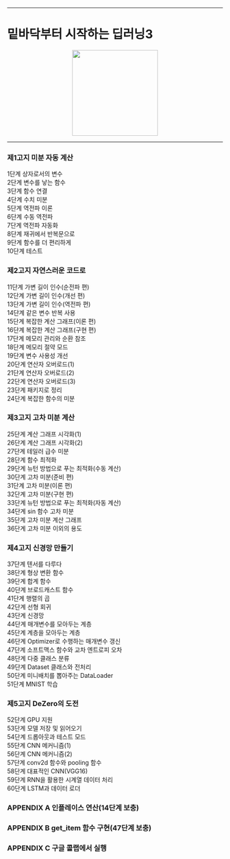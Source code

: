 ------------------------------------------------------------------------------------------------  
  
# 밑바닥부터 시작하는 딥러닝3  

<center><img src='https://user-images.githubusercontent.com/86215668/149923993-4f0b248e-bf72-4b8e-9d32-0c11da18d352.jpg' width=200/></center>   

   
------------------------------------------------------------------------------------------------  


   
### 제1고지 미분 자동 계산   
   
1단계 상자로서의 변수   
2단계 변수를 낳는 함수   
3단계 함수 연결   
4단계 수치 미분   
5단계 역전파 이론   
6단계 수동 역전파   
7단계 역전파 자동화   
8단계 재귀에서 반복문으로   
9단계 함수를 더 편리하게   
10단계 테스트   
   
   
### 제2고지 자연스러운 코드로   
    
11단계 가변 길이 인수(순전파 편)   
12단계 가변 길이 인수(개선 편)   
13단계 가변 길이 인수(역전파 편)   
14단계 같은 변수 반복 사용   
15단계 복잡한 계산 그래프(이론 편)   
16단계 복잡한 계산 그래프(구현 편)   
17단계 메모리 관리와 순환 참조   
18단계 메모리 절약 모드   
19단계 변수 사용성 개선   
20단계 연산자 오버로드(1)   
21단계 연산자 오버로드(2)   
22단계 연산자 오버로드(3)   
23단계 패키지로 정리   
24단계 복잡한 함수의 미분   
   
   
### 제3고지 고차 미분 계산   
   
25단계 계산 그래프 시각화(1)   
26단계 계산 그래프 시각화(2)   
27단계 테일러 급수 미분   
28단계 함수 최적화   
29단계 뉴턴 방법으로 푸는 최적화(수동 계산)   
30단계 고차 미분(준비 편)   
31단계 고차 미분(이론 편)   
32단계 고차 미분(구현 편)   
33단계 뉴턴 방법으로 푸는 최적화(자동 계산)   
34단계 sin 함수 고차 미분   
35단계 고차 미분 계산 그래프   
36단계 고차 미분 이외의 용도   
   
   
### 제4고지 신경망 만들기   
   
37단계 텐서를 다루다   
38단계 형상 변환 함수   
39단계 합계 함수   
40단계 브로드캐스트 함수   
41단계 행렬의 곱   
42단계 선형 회귀   
43단계 신경망   
44단계 매개변수를 모아두는 계층   
45단계 계층을 모아두는 계층   
46단계 Optimizer로 수행하는 매개변수 갱신   
47단계 소프트맥스 함수와 교차 엔트로피 오차   
48단계 다중 클래스 분류   
49단계 Dataset 클래스와 전처리   
50단계 미니배치를 뽑아주는 DataLoader   
51단계 MNIST 학습   
   
   
### 제5고지 DeZero의 도전   
   
52단계 GPU 지원   
53단계 모델 저장 및 읽어오기   
54단계 드롭아웃과 테스트 모드   
55단계 CNN 메커니즘(1)   
56단계 CNN 메커니즘(2)   
57단계 conv2d 함수와 pooling 함수   
58단계 대표적인 CNN(VGG16)   
59단계 RNN을 활용한 시계열 데이터 처리   
60단계 LSTM과 데이터 로더   
   
   
### APPENDIX A 인플레이스 연산(14단계 보충)   
   
### APPENDIX B get_item 함수 구현(47단계 보충)   
   
### APPENDIX C 구글 콜랩에서 실행
